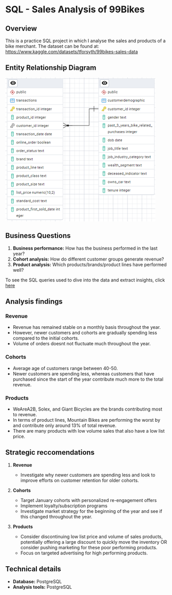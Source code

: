 # SQL - Sales Analysis of 99Bikes 

## Overview
This is a practice SQL project in which I analyse the sales and products of a bike merchant. The dataset can be found at: https://www.kaggle.com/datasets/tforsyth/99bikes-sales-data

## Entity Relationship Diagram

![ERD](/images/99bikes_erd.png)

## Business Questions
1. **Business performance:** How has the business performed in the last year?
2. **Cohort analysis:** How do different customer groups generate revenue?
3. **Product analysis:** Which products/brands/product lines have performed well?

To see the SQL queries used to dive into the data and extract insights, click [here](/99bikes_analysis.sql)

## Analysis findings


### Revenue
- Revenue has remained stable on a monthly basis throughout the year.
- However, newer customers and cohorts are gradually spending less compared to the initial cohorts.
- Volume of orders doesnt not fluctuate much throughout the year.
### Cohorts
- Average age of customers range between 40-50.
- Newer customers are spending less, whereas customers that have purchased since the start of the year contribute much more to the total revenue.
### Products
- WeAreA2B, Solex, and Giant Bicycles are the brands contributing most to revenue.
- In terms of product lines, Mountain Bikes are performing the worst by and contribute only around 13% of total revenue.
- There are many products with low volume sales that also have a low list price.


## Strategic reccomendations 

1. **Revenue** 
   - Investigate why newer customers are spending less and look to improve efforts on customer retention for older cohorts.

2. **Cohorts**
   - Target January cohorts with personalized re-engagement offers
   - Implement loyalty/subscription programs
   - Investigate market strategy for the beginning of the year and see if this changed throughout the year.

3. **Products**
   - Consider discontinuing low list price and volume of sales products, potentially offering a large discount to quickly move the inventory OR consider pushing marketing for these poor performing products.
   - Focus on targeted advertising for high performing products.

## Technical details

- **Database:** PostgreSQL
- **Analysis tools:** PostgreSQL


